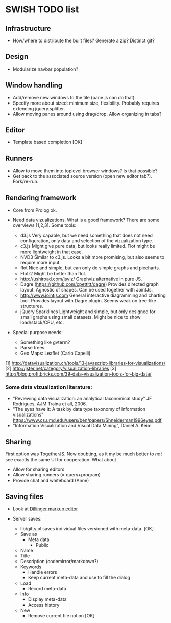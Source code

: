 # SWISH TODO list

## Infrastructure

  - How/where to distribute the built files?  Generate a zip?  Distinct
    git?

## Design

  - Modularize navbar population?

## Window handling

  - Add/remove new windows to the tile (pane.js can do that).
  - Specify more about sized: minimum size, flexibility.  Probably
    requires extending jquery.splitter.
  - Allow moving panes around using drag/drop.  Allow organizing
    in tabs?

## Editor

  - Template based completion					[OK]

## Runners

  - Allow to move them into toplevel browser windows?  Is that possible?
  - Get back to the associated source version (open new editor tab?).
    Fork/re-run.

## Rendering framework

  - Core from Prolog ok.
  - Need data vizualizations.  What is a good framework?  There are some
    overviews [1,2,3]. Some tools:

    - d3.js
      Very capable, but we need something that does not need configuration,
      only data and selection of the vizualization type.
    - c3.js
      Might give pure data, but looks really limited.  Flot might be
      more lightweight in that case.
    - NVD3
      Similar to c3.js.  Looks a bit more promising, but also seems
      to require more input.
    - flot
      Nice and simple, but can only do simple graphs and piecharts.
    - Flotr2
      Might be better than flot.
    - http://ushiroad.com/jsviz/
      Graphviz alternative in pure JS.
    - Dagre (https://github.com/cpettitt/dagre)
      Provides directed graph layout.  Agnostic of shapes.  Can be used
      together with JointJs.
    - http://www.jointjs.com
      General interactive diagramming and charting tool.  Provides layout
      with Dagre plugin.  Seems weak on tree-like structures.
    - jQuery Sparklines
      Lightweight and simple, but only designed for small graphs using small
      datasets.  Might be nice to show load/stack/CPU, etc.
  - Special purpose needs:
    - Something like gvterm?
    - Parse trees
    - Geo Maps: Leaflet (Carlo Capelli).

[1] http://datavisualization.ch/tools/13-javascript-libraries-for-visualizations/
[2] http://jster.net/category/visualization-libraries
[3] http://blog.profitbricks.com/39-data-visualization-tools-for-big-data/

### Some data vizualization literature:

 - "Reviewing data visualization: an analytical taxonomical study"
   JF Rodrigues, AJM Traina et all, 2006.
 - "The eyes have it: A task by data type taxonomy of information
   visualizations"
   https://www.cs.umd.edu/users/ben/papers/Shneiderman1996eyes.pdf
 - "Information Visualization and Visual Data Mining", Daniel A. Keim

## Sharing

First option was TogetherJS.  Now doubting, as it my be much better to
_not_ see exactly the same UI for cooperation.  What about

  - Allow for sharing editors
  - Allow sharing runners (= query+program)
  - Provide chat and whiteboard (Anne)

## Saving files

  - Look at [Dillinger markup editor](http://dillinger.io/)
  - Server saves:

    - lib/gitty.pl saves individual files versioned with meta-data.	[OK]
    - Save as
      - Meta data
        - Public
	- Name
	- Title
	- Description (codemirror/markdown?)
	- Keywords
      - Handle errors
      - Keep current meta-data and use to fill the dialog
    - Load
      - Record meta-data
    - Info
      - Display meta-data
      - Access history
    - New
      - Remove current file notion					[OK]
